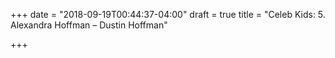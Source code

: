 +++
date = "2018-09-19T00:44:37-04:00"
draft = true
title = "Celeb Kids: 5. Alexandra Hoffman – Dustin Hoffman"

+++
